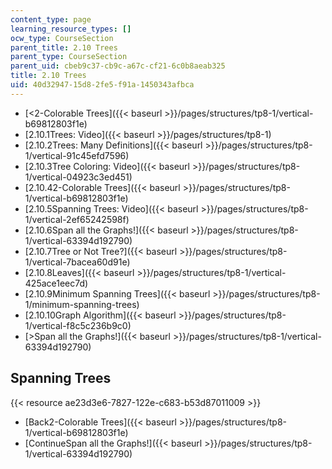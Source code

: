 ```yaml
---
content_type: page
learning_resource_types: []
ocw_type: CourseSection
parent_title: 2.10 Trees
parent_type: CourseSection
parent_uid: cbeb9c37-cb9c-a67c-cf21-6c0b8aeab325
title: 2.10 Trees
uid: 40d32947-15d8-2fe5-f91a-1450343afbca
---
```


*   [\<2-Colorable Trees]({{< baseurl >}}/pages/structures/tp8-1/vertical-b69812803f1e)
*   [2.10.1Trees: Video]({{< baseurl >}}/pages/structures/tp8-1)
*   [2.10.2Trees: Many Definitions]({{< baseurl >}}/pages/structures/tp8-1/vertical-91c45efd7596)
*   [2.10.3Tree Coloring: Video]({{< baseurl >}}/pages/structures/tp8-1/vertical-04923c3ed451)
*   [2.10.42-Colorable Trees]({{< baseurl >}}/pages/structures/tp8-1/vertical-b69812803f1e)
*   [2.10.5Spanning Trees: Video]({{< baseurl >}}/pages/structures/tp8-1/vertical-2ef65242598f)
*   [2.10.6Span all the Graphs!]({{< baseurl >}}/pages/structures/tp8-1/vertical-63394d192790)
*   [2.10.7Tree or Not Tree?]({{< baseurl >}}/pages/structures/tp8-1/vertical-7bacea60d91e)
*   [2.10.8Leaves]({{< baseurl >}}/pages/structures/tp8-1/vertical-425ace1eec7d)
*   [2.10.9Minimum Spanning Trees]({{< baseurl >}}/pages/structures/tp8-1/minimum-spanning-trees)
*   [2.10.10Graph Algorithm]({{< baseurl >}}/pages/structures/tp8-1/vertical-f8c5c236b9c0)
*   [\>Span all the Graphs!]({{< baseurl >}}/pages/structures/tp8-1/vertical-63394d192790)

Spanning Trees
--------------

{{< resource ae23d3e6-7827-122e-c683-b53d87011009 >}}

*   [Back2-Colorable Trees]({{< baseurl >}}/pages/structures/tp8-1/vertical-b69812803f1e)
*   [ContinueSpan all the Graphs!]({{< baseurl >}}/pages/structures/tp8-1/vertical-63394d192790)